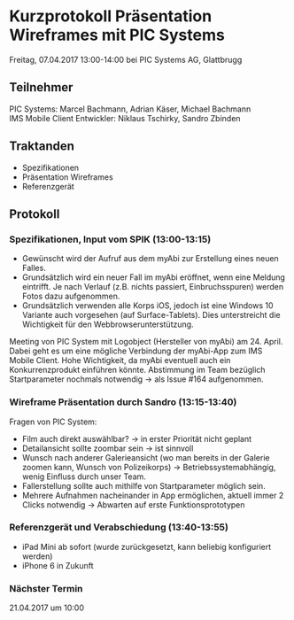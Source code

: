 # Kurzprotokoll Präsentation Wireframes mit PIC Systems

Freitag, 07.04.2017 13:00-14:00 bei PIC Systems AG, Glattbrugg

## Teilnehmer

PIC Systems: Marcel Bachmann, Adrian Käser, Michael Bachmann  
IMS Mobile Client Entwickler: Niklaus Tschirky, Sandro Zbinden

## Traktanden
- Spezifikationen
- Präsentation Wireframes
- Referenzgerät

## Protokoll

### Spezifikationen, Input vom SPIK (13:00-13:15)
- Gewünscht wird der Aufruf aus dem myAbi zur Erstellung eines neuen Falles.
- Grundsätzlich wird ein neuer Fall im myAbi eröffnet, wenn eine Meldung eintrifft. Je nach Verlauf (z.B. nichts passiert, Einbruchsspuren) werden Fotos dazu aufgenommen.
- Grundsätzlich verwenden alle Korps iOS, jedoch ist eine Windows 10 Variante auch vorgesehen (auf Surface-Tablets). Dies unterstreicht die Wichtigkeit für den Webbrowserunterstützung.

Meeting von PIC System mit Logobject (Hersteller von myAbi) am 24. April. Dabei geht es um eine mögliche Verbindung der myAbi-App zum IMS Mobile Client. Hohe Wichtigkeit, da myAbi eventuell auch ein Konkurrenzprodukt einführen könnte. Abstimmung im Team bezüglich Startparameter nochmals notwendig → als Issue #164 aufgenommen.

### Wireframe Präsentation durch Sandro (13:15-13:40)
Fragen von PIC System:
- Film auch direkt auswählbar? → in erster Priorität nicht geplant
- Detailansicht sollte zoombar sein → ist sinnvoll
- Wunsch nach anderer Galerieansicht (wo man bereits in der Galerie zoomen kann, Wunsch von Polizeikorps) → Betriebssystemabhängig, wenig Einfluss durch unser Team.
- Fallerstellung sollte auch mithilfe von Startparameter möglich sein.
- Mehrere Aufnahmen nacheinander in App ermöglichen, aktuell immer 2 Clicks notwendig → Abwarten auf erste Funktionsprototypen

### Referenzgerät und Verabschiedung (13:40-13:55)
- iPad Mini ab sofort (wurde zurückgesetzt, kann beliebig konfiguriert werden)
- iPhone 6 in Zukunft

### Nächster Termin
21.04.2017 um 10:00
